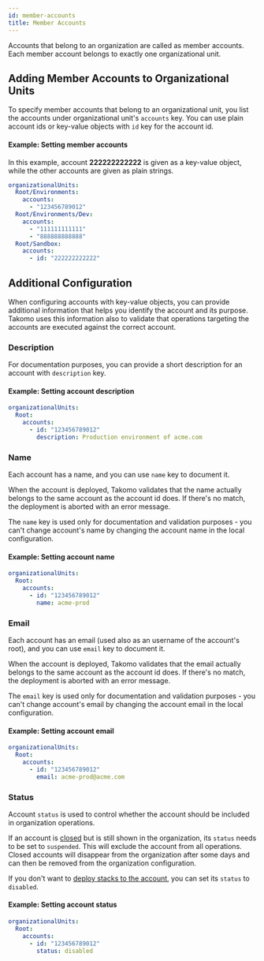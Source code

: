 ```yaml
---
id: member-accounts
title: Member Accounts
---
```


Accounts that belong to an organization are called as member accounts. Each member account belongs to exactly one organizational unit. 

## Adding Member Accounts to Organizational Units

To specify member accounts that belong to an organizational unit, you list the accounts under organizational unit's `accounts` key. You can use plain account ids or key-value objects with `id` key for the account id.

#### Example: Setting member accounts

In this example, account **222222222222** is given as a key-value object, while the other accounts are given as plain strings.

```yaml title="organization.yml"
organizationalUnits:
  Root/Environments:
    accounts:
      - "123456789012"
  Root/Environments/Dev:
    accounts:
      - "111111111111"
      - "888888888888"
  Root/Sandbox:
    accounts:
      - id: "222222222222"
```

## Additional Configuration

When configuring accounts with key-value objects, you can provide additional information that helps you identify the account and its purpose. Takomo uses this information also to validate that operations targeting the accounts are executed against the correct account. 

### Description

For documentation purposes, you can provide a short description for an account with `description` key.

#### Example: Setting account description

```yaml title="organization.yml"
organizationalUnits:
  Root:
    accounts:
      - id: "123456789012"
        description: Production environment of acme.com
```

### Name

Each account has a name, and you can use `name` key to document it. 

When the account is deployed, Takomo validates that the name actually belongs to the same account as the account id does. If there's no match, the deployment is aborted with an error message.

The `name` key is used only for documentation and validation purposes - you can't change account's name by changing the account name in the local configuration.

#### Example: Setting account name

```yaml title="organization.yml"
organizationalUnits:
  Root:
    accounts:
      - id: "123456789012"
        name: acme-prod
```

### Email

Each account has an email (used also as an username of the account's root), and you can use `email` key to document it. 

When the account is deployed, Takomo validates that the email actually belongs to the same account as the account id does. If there's no match, the deployment is aborted with an error message.

The `email` key is used only for documentation and validation purposes - you can't change account's email by changing the account email in the local configuration.

#### Example: Setting account email

```yaml title="organization.yml"
organizationalUnits:
  Root:
    accounts:
      - id: "123456789012"
        email: acme-prod@acme.com
```

### Status

Account `status` is used to control whether the account should be included in organization operations.

If an account is [closed](https://docs.aws.amazon.com/awsaccountbilling/latest/aboutv2/close-account.html) but is still shown in the organization, its `status` needs to be set to `suspended`. This will exclude the account from all operations. Closed accounts will disappear from the organization after some days and can then be removed from the organization configuration.

If you don't want to [deploy stacks to the account](/docs/organizations/deploying-stacks-to-member-accounts), you can set its `status` to `disabled`.

#### Example: Setting account status

```yaml title="organization.yml"
organizationalUnits:
  Root:
    accounts:
      - id: "123456789012"
        status: disabled
```


 